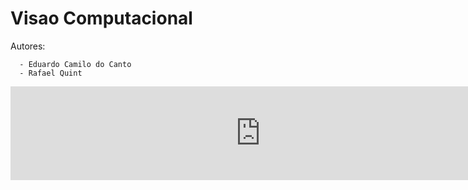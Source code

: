 # Visao Computacional
Autores: 

      - Eduardo Camilo do Canto
      - Rafael Quint


<embed src="https://raw.githubusercontent.com/educanto/visaoComputacional/main/PosterVisaoComputacional.pdf" width=800 type="application/pdf">
